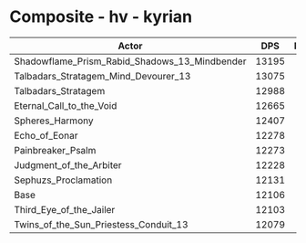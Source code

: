 # Composite - hv - kyrian
| Actor | DPS | Increase |
|---|:---:|:---:|
|Shadowflame_Prism_Rabid_Shadows_13_Mindbender|13195|9.00%|
|Talbadars_Stratagem_Mind_Devourer_13|13075|8.01%|
|Talbadars_Stratagem|12988|7.29%|
|Eternal_Call_to_the_Void|12665|4.62%|
|Spheres_Harmony|12407|2.48%|
|Echo_of_Eonar|12278|1.42%|
|Painbreaker_Psalm|12273|1.38%|
|Judgment_of_the_Arbiter|12228|1.01%|
|Sephuzs_Proclamation|12131|0.21%|
|Base|12106|0.00%|
|Third_Eye_of_the_Jailer|12103|-0.02%|
|Twins_of_the_Sun_Priestess_Conduit_13|12079|-0.22%|
